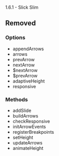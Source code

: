1.6.1 - Slick Slim

## Removed

### Options

- appendArrows
- arrows
- prevArrow
- nextArrow
- $nextArrow
- $prevArrow
- adaptiveHeight
- responsive

### Methods

- addSlide
- buildArrows
- checkResponsive
- initArrowEvents
- registerBreakpoints
- setHeight
- updateArrows
- animateHeight
